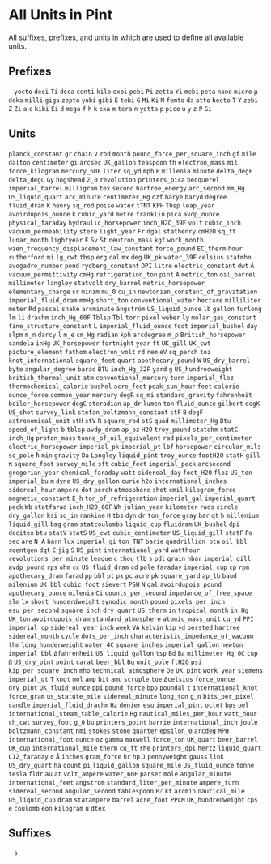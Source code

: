 # All Units in Pint
All suffixes, prefixes, and units in which are used to define all available units.
## Prefixes
` `
`yocto`
`deci`
`Ti`
`deca`
`centi`
`kilo`
`exbi`
`pebi`
`Pi`
`zetta`
`Yi`
`mebi`
`peta`
`nano`
`micro`
`µ`
`deka`
`milli`
`giga`
`zepto`
`yobi`
`gibi`
`E`
`tebi`
`G`
`Mi`
`Ki`
`M`
`femto`
`da`
`atto`
`hecto`
`T`
`Y`
`zebi`
`Z`
`Zi`
`a`
`c`
`kibi`
`Ei`
`d`
`mega`
`f`
`h`
`k`
`exa`
`m`
`tera`
`n`
`yotta`
`p`
`pico`
`u`
`y`
`z`
`P`
`Gi`
## Units
`planck_constant`
`gr`
`chain`
`V`
`rod`
`month`
`pound_force_per_square_inch`
`gf`
`mile`
`dalton`
`centimeter`
`gi`
`arcsec`
`UK_gallon`
`teaspoon`
`th`
`electron_mass`
`mil`
`force_kilogram`
`mercury_60F`
`liter`
`sq_yd`
`mph`
`P`
`millenia`
`minute`
`delta_degF`
`delta_degC`
`Gy`
`hogshead`
`Z_0`
`revolution`
`printers_pica`
`becquerel`
`imperial_barrel`
`milligram`
`tex`
`second`
`hartree_energy`
`arc_second`
`mm_Hg`
`US_liquid_quart`
`arc_minute`
`centimeter_Hg`
`ozf`
`barye`
`baryd`
`degree`
`fluid_dram`
`K`
`henry`
`sq_rod`
`poise`
`water`
`tTNT`
`KPH`
`Tbsp`
`leap_year`
`avoirdupois_ounce`
`k`
`cubic_yard`
`metre`
`franklin`
`pica`
`avdp_ounce`
`physical_faraday`
`hydraulic_horsepower`
`inch_H2O_39F`
`volt`
`cubic_inch`
`vacuum_permeability`
`stere`
`light_year`
`Fr`
`dgal`
`stathenry`
`cmH2O`
`sq_ft`
`lunar_month`
`lightyear`
`F`
`Sv`
`St`
`neutron_mass`
`kgf`
`work_month`
`wien_frequency_displacement_law_constant`
`force_pound`
`EC_therm`
`hour`
`rutherford`
`mi`
`lg_cwt`
`tbsp`
`erg`
`cal`
`mx`
`deg`
`UK_pk`
`water_39F`
`celsius`
`statmho`
`avogadro_number`
`pond`
`rydberg_constant`
`DPI`
`litre`
`electric_constant`
`dwt`
`Å`
`vacuum_permittivity`
`cmHg`
`refrigeration_ton`
`pint`
`A`
`metric_ton`
`oil_barrel`
`millimeter`
`langley`
`statvolt`
`dry_barrel`
`metric_horsepower`
`elementary_charge`
`sr`
`minim`
`mu_0`
`cu_in`
`newtonian_constant_of_gravitation`
`imperial_fluid_dram`
`mmHg`
`short_ton`
`conventional_water`
`hectare`
`milliliter`
`meter`
`Rd`
`pascal`
`shake`
`arcminute`
`ångström`
`US_liquid_ounce`
`lb`
`gallon`
`furlong`
`lm`
`li`
`drachm`
`inch_Hg_60F`
`Tblsp`
`Tbl`
`torr`
`pixel`
`weber`
`ly`
`molar_gas_constant`
`fine_structure_constant`
`L`
`imperial_fluid_ounce`
`foot`
`imperial_bushel`
`day`
`slpm`
`m_n`
`darcy`
`l`
`m_e`
`cm_Hg`
`radian`
`kph`
`arcdegree`
`m_p`
`British_horsepower`
`candela`
`inHg`
`UK_horsepower`
`fortnight`
`year`
`ft`
`UK_gill`
`UK_cwt`
`picture_element`
`fathom`
`electron_volt`
`rd`
`rem`
`eV`
`sq_perch`
`toz`
`knot_international`
`square_feet`
`quart`
`apothecary_pound`
`W`
`US_dry_barrel`
`byte`
`angular_degree`
`barad`
`BTU`
`inch_Hg_32F`
`yard`
`g`
`US_hundredweight`
`british_thermal_unit`
`atm`
`conventional_mercury`
`turn`
`imperial_floz`
`thermochemical_calorie`
`bushel`
`acre_feet`
`peak_sun_hour`
`feet`
`calorie`
`ounce_force`
`common_year`
`mercury`
`degR`
`sq_mi`
`standard_gravity`
`fahrenheit`
`boiler_horsepower`
`degC`
`steradian`
`ap_dr`
`lumen`
`ton`
`fluid_ounce`
`gilbert`
`degK`
`US_shot`
`survey_link`
`stefan_boltzmann_constant`
`stF`
`B`
`degF`
`astronomical_unit`
`stH`
`stV`
`R`
`square_rod`
`stS`
`quad`
`millimeter_Hg`
`Btu`
`speed_of_light`
`b`
`tblsp`
`avdp_dram`
`ap_oz`
`H2O`
`troy_pound`
`statohm`
`statC`
`inch_Hg`
`proton_mass`
`tonne_of_oil_equivalent`
`rad`
`pixels_per_centimeter`
`electric_horsepower`
`imperial_pk`
`imperial_pt`
`lbf`
`horsepower`
`circular_mils`
`sq_pole`
`ħ`
`min`
`gravity`
`Da`
`Langley`
`liquid_pint`
`troy_ounce`
`footH2O`
`statH`
`gill`
`π`
`square_foot`
`survey_mile`
`sft`
`cubic_feet`
`imperial_peck`
`arcsecond`
`gregorian_year`
`chemical_faraday`
`watt`
`sidereal_day`
`foot_H2O`
`floz`
`US_ton`
`imperial_bu`
`m`
`dyne`
`US_dry_gallon`
`curie`
`h2o`
`international_inches`
`sidereal_hour`
`ampere`
`dot`
`perch`
`atmosphere`
`shot`
`cmil`
`kilogram_force`
`magnetic_constant`
`E_h`
`ton_of_refrigeration`
`imperial_gal`
`imperial_quart`
`peck`
`Wb`
`statfarad`
`inch_H2O_60F`
`Wh`
`julian_year`
`kilometer`
`rads`
`circle`
`dry_gallon`
`ksi`
`sq_in`
`rankine`
`H`
`tbs`
`dyn`
`dr`
`ton_force`
`gray`
`bar`
`qt`
`h`
`millenium`
`liquid_gill`
`bag`
`gram`
`statcoulombs`
`liquid_cup`
`fluidram`
`UK_bushel`
`dpi`
`decitex`
`btu`
`statV`
`statS`
`US_cwt`
`cubic_centimeter`
`US_liquid_gill`
`statF`
`Pa`
`sec`
`are`
`N_A`
`barn`
`lux`
`imperial_gi`
`ton_TNT`
`barie`
`quadrillion_btu`
`oil_bbl`
`roentgen`
`dqt`
`C`
`jig`
`S`
`US_pint`
`international_yard`
`watthour`
`revolutions_per_minute`
`league`
`c`
`thou`
`tlb`
`s`
`pdl`
`grain`
`hbar`
`imperial_gill`
`avdp_pound`
`rps`
`ohm`
`cc`
`US_fluid_dram`
`cd`
`pole`
`faraday`
`imperial_cup`
`cp`
`rpm`
`apothecary_dram`
`farad`
`pp`
`bbl`
`pt`
`px`
`pc`
`acre`
`pk`
`square_yard`
`ap_lb`
`baud`
`milenium`
`UK_bbl`
`cubic_foot`
`sievert`
`PSH`
`N`
`gal`
`avoirdupois_pound`
`apothecary_ounce`
`milenia`
`Ci`
`counts_per_second`
`impedance_of_free_space`
`slm`
`lx`
`short_hunderdweight`
`synodic_month`
`pound`
`pixels_per_inch`
`esu_per_second`
`square_inch`
`dry_quart`
`US_therm`
`in`
`tropical_month`
`in_Hg`
`UK_ton`
`avoirdupois_dram`
`standard_atmosphere`
`atomic_mass_unit`
`cu_yd`
`PPI`
`imperial_cp`
`sidereal_year`
`inch`
`week`
`VA`
`kelvin`
`kip`
`yd`
`oersted`
`hartree`
`sidereal_month`
`cycle`
`dots_per_inch`
`characteristic_impedance_of_vacuum`
`thm`
`long_hunderweight`
`water_4C`
`square_inches`
`imperial_gallon`
`newton`
`imperial_bbl`
`Δfahrenheit`
`US_liquid_gallon`
`tsp`
`Bd`
`Ba`
`millimeter_Hg_0C`
`cup`
`Ω`
`US_dry_pint`
`point`
`carat`
`beer_bbl`
`Bq`
`unit_pole`
`ftH2O`
`psi`
`kip_per_square_inch`
`mho`
`technical_atmosphere`
`Oe`
`UK_pint`
`work_year`
`siemens`
`imperial_qt`
`T`
`knot`
`mol`
`amp`
`bit`
`amu`
`scruple`
`toe`
`Δcelsius`
`force_ounce`
`dry_pint`
`UK_fluid_ounce`
`ppi`
`pound_force`
`bpp`
`poundal`
`t`
`international_knot`
`force_gram`
`us_statute_mile`
`sidereal_minute`
`long_ton`
`g_n`
`bits_per_pixel`
`candle`
`imperial_fluid_drachm`
`Hz`
`denier`
`esu`
`imperial_pint`
`octet`
`bps`
`pel`
`international_steam_table_calorie`
`Hg`
`nautical_miles_per_hour`
`watt_hour`
`ch_cwt`
`survey_foot`
`g_0`
`bu`
`printers_point`
`barrie`
`international_inch`
`joule`
`boltzmann_constant`
`nmi`
`stokes`
`stone`
`quarter`
`epsilon_0`
`arcdeg`
`MPH`
`international_foot`
`ounce`
`oz`
`gamma`
`maxwell`
`force_ton`
`UK_quart`
`beer_barrel`
`UK_cup`
`international_mile`
`therm`
`cu_ft`
`rhe`
`printers_dpi`
`hertz`
`liquid_quart`
`C12_faraday`
`σ`
`Å`
`inches`
`gram_force`
`hr`
`hp`
`J`
`pennyweight`
`gauss`
`link`
`US_dry_quart`
`ha`
`count`
`pi`
`liquid_gallon`
`square_mile`
`US_fluid_ounce`
`tonne`
`tesla`
`fldr`
`au`
`at`
`volt_ampere`
`water_60F`
`parsec`
`mole`
`angular_minute`
`international_feet`
`angstrom`
`standard_liter_per_minute`
`ampere_turn`
`sidereal_second`
`angular_second`
`tablespoon`
`P̸`
`kt`
`arcmin`
`nautical_mile`
`US_liquid_cup`
`dram`
`statampere`
`barrel`
`acre_foot`
`PPCM`
`UK_hundredweight`
`cps`
`e`
`coulomb`
`eon`
`kilogram`
`u`
`dtex`
## Suffixes
` `
`s`
